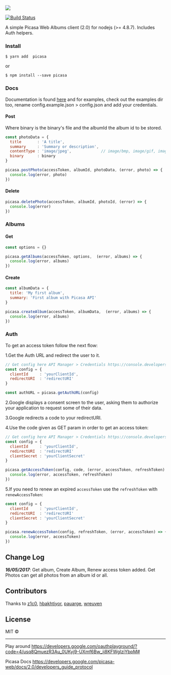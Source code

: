<img src="https://www.google.com/photos/about/static/images/ui/logo-photos.png" style="display: block; margin-left: auto; margin-right: auto;">

[![Build Status](https://travis-ci.org/esteban-uo/picasa.svg)](https://travis-ci.org/esteban-uo/picasa)

A simple Picasa Web Albums client (2.0) for nodejs (>= 4.8.7). Includes Auth helpers.

### Install

```
$ yarn add  picasa
```
or
```
$ npm install --save picasa
```

### Docs
Documentation is found [here](./docs) and for examples, check out the examples dir too, rename config.example.json > config.json and add your credentials.

#### Post

Where binary is the binary's file and the albumId the album id to be stored.

```js
const photoData = {
  title       : 'A title',
  summary     : 'Summary or description',
  contentType : 'image/jpeg',             // image/bmp, image/gif, image/png
  binary      : binary
}

picasa.postPhoto(accessToken, albumId, photoData, (error, photo) => {
  console.log(error, photo)
})
```

#### Delete

```js
picasa.deletePhoto(accessToken, albumId, photoId, (error) => {
  console.log(error)
})
```

### Albums
#### Get
```js
const options = {}

picasa.getAlbums(accessToken, options,  (error, albums) => {
  console.log(error, albums)
})
```

#### Create
```js
const albumData = {
  title: 'My first album',
  summary: 'First album with Picasa API'
}

picasa.createAlbum(accessToken, albumData,  (error, albums) => {
  console.log(error, albums)
})
```

### Auth

To get an access token follow the next flow:

1.Get the Auth URL and redirect the user to it.

```js
// Get config here API Manager > Credentials https://console.developers.google.com/home/dashboard
const config = {
  clientId     : 'yourClientId',
  redirectURI  : 'redirectURI'
}

const authURL = picasa.getAuthURL(config)
```

2.Google displays a consent screen to the user, asking them to authorize your application to request some of their data.

3.Google redirects a code to your redirectURI.

4.Use the code given as GET param in order to get an access token:

```js
// Get config here API Manager > Credentials https://console.developers.google.com/home/dashboard
const config = {
  clientId     : 'yourClientId',
  redirectURI  : 'redirectURI'
  clientSecret : 'yourClientSecret'
}

picasa.getAccessToken(config, code, (error, accessToken, refreshToken) => {
  console.log(error, accessToken, refreshToken)
})
```

5.If you need to renew an expired `accessToken` use the `refreshToken` with `renewAccessToken`:

```js
const config = {
  clientId     : 'yourClientId',
  redirectURI  : 'redirectURI'
  clientSecret : 'yourClientSecret'
}

picasa.renewAccessToken(config, refreshToken, (error, accessToken) => {
  console.log(error, accessToken)
})
```

Change Log
-------
***16/05/2017***: Get album, Create Album, Renew access token added. Get Photos can get all photos from an album id or all.

Contributors
-------
Thanks to
[z1c0](https://github.com/z1c0), [hbakhtiyor](https://github.com/hbakhtiyor), [pauarge](https://github.com/pauarge), [wreuven](https://github.com/wreuven)

License
-------

MIT ©

---

Play around https://developers.google.com/oauthplayground/?code=4/usq8QmuezR3Au_0UKyj9-UXmf6Bw_ij8KFWgIziYbpM#

Picasa Docs https://developers.google.com/picasa-web/docs/2.0/developers_guide_protocol